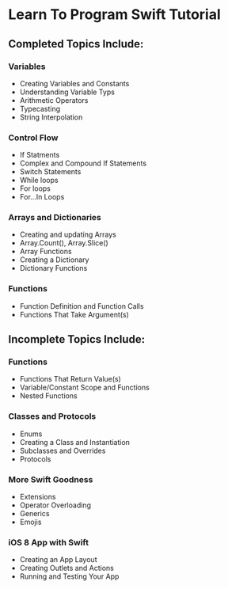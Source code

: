# Learn To Program Swift Tutorial

## Completed Topics Include:

### Variables
* Creating Variables and Constants
* Understanding Variable Typs
* Arithmetic Operators
* Typecasting
* String Interpolation

### Control Flow
* If Statments
* Complex and Compound If Statements
* Switch Statements
* While loops
* For loops
* For...In Loops

### Arrays and Dictionaries
* Creating and updating Arrays
* Array.Count(), Array.Slice()
* Array Functions
* Creating a Dictionary
* Dictionary Functions

### Functions
* Function Definition and Function Calls
* Functions That Take Argument(s)

## Incomplete Topics Include:
### Functions
* Functions That Return Value(s)
* Variable/Constant Scope and Functions
* Nested Functions

### Classes and Protocols
* Enums
* Creating a Class and Instantiation
* Subclasses and Overrides
* Protocols

### More Swift Goodness
* Extensions
* Operator Overloading
* Generics
* Emojis

### iOS 8 App with Swift
* Creating an App Layout
* Creating Outlets and Actions
* Running and Testing Your App
